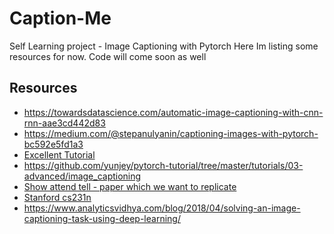 # Caption-Me
 Self Learning project - Image Captioning with Pytorch
Here Im listing some resources for now. Code will come soon as well

## Resources
+ https://towardsdatascience.com/automatic-image-captioning-with-cnn-rnn-aae3cd442d83
+ https://medium.com/@stepanulyanin/captioning-images-with-pytorch-bc592e5fd1a3
+ [Excellent Tutorial](https://github.com/sgrvinod/a-PyTorch-Tutorial-to-Image-Captioning)
+ https://github.com/yunjey/pytorch-tutorial/tree/master/tutorials/03-advanced/image_captioning
+ [Show attend tell - paper which we want to replicate](https://arxiv.org/pdf/1502.03044.pdf)
+ [Stanford cs231n](http://cs231n.stanford.edu/slides/2019/cs231n_2019_lecture10.pdf)
+ https://www.analyticsvidhya.com/blog/2018/04/solving-an-image-captioning-task-using-deep-learning/
